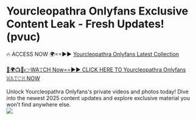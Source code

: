 # Yourcleopathra Onlyfans Exclusive Content Leak - Fresh Updates! (pvuc)

🔥 ACCESS NOW 🌍==►► <a href="https://tinyurl.com/kvy9nzfs" rel="nofollow">Yourcleopathra Onlyfans Latest Collection</a>
<br><br>
[🔴🌍📺📱👉WA𝚃CH Now==►► CLICK HERE TO Yourcleopathra Onlyfans 𝚆𝙰𝚃𝙲𝙷 NOW](https://tinyurl.com/kvy9nzfs)
<br><br>
Unlock Yourcleopathra Onlyfans's private videos and photos today! Dive into the newest 2025 content updates and explore exclusive material you won’t find anywhere else.
<br>
<a href="https://tinyurl.com/kvy9nzfs" rel="nofollow" data-target="animated-image.originalLink"><img src="https://camo.githubusercontent.com/8a4f000d20f83aca3bf7ec5f350d767afa0574a8a352519fd8cfa583a6f93a33/68747470733a2f2f692e696d6775722e636f6d2f644a486b345a712e676966" data-canonical-src="https://i.imgur.com/dJHk4Zq.gif" style="max-width: 100%; display: inline-block;" data-target="animated-image.originalImage"></a>
<br>
